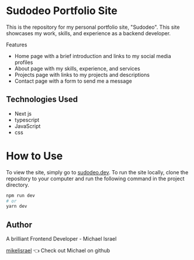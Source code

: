 # Sudodeo Portfolio Site

This is the repository for my personal portfolio site, "Sudodeo". This site showcases my work, skills, and experience as a backend developer.

Features

- Home page with a brief introduction and links to my social media profiles
- About page with my skills, experience, and services
- Projects page with links to my projects and descriptions
- Contact page with a form to send me a message

## Technologies Used

- Next js
- typescript
- JavaScript
- css

# How to Use

To view the site, simply go to [sudodeo.dev](https://sudodeo.dev). To run the site locally, clone the repository to your computer and run the following command in the project directory.

```bash
npm run dev
# or
yarn dev
```

## Author

A brilliant Frontend Developer - Michael Israel

[mikelisrael](https://github.com/mikelisrael) 👈 Check out Michael on github
